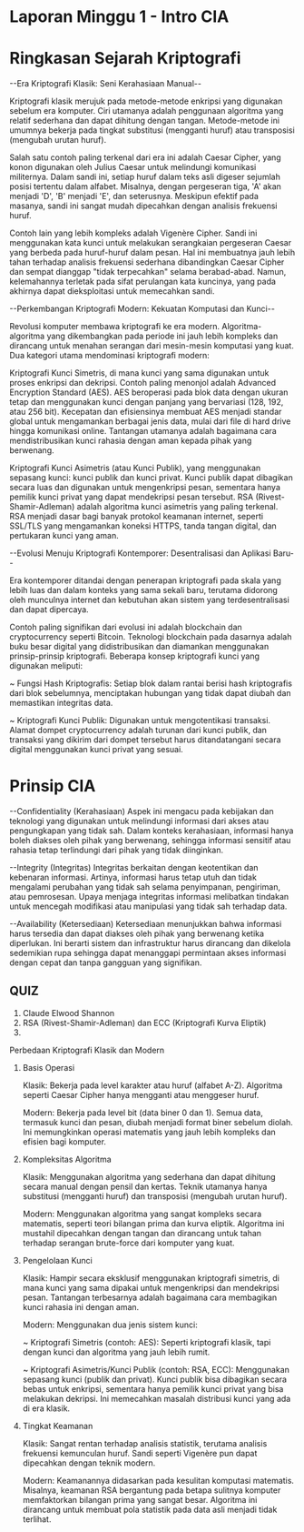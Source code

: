 # Laporan Minggu 1 - Intro CIA

# Ringkasan Sejarah Kriptografi
--Era Kriptografi Klasik: Seni Kerahasiaan Manual--

Kriptografi klasik merujuk pada metode-metode enkripsi yang digunakan sebelum era komputer. Ciri utamanya adalah penggunaan algoritma yang relatif sederhana dan dapat dihitung dengan tangan. Metode-metode ini umumnya bekerja pada tingkat substitusi (mengganti huruf) atau transposisi (mengubah urutan huruf).

Salah satu contoh paling terkenal dari era ini adalah Caesar Cipher, yang konon digunakan oleh Julius Caesar untuk melindungi komunikasi militernya. Dalam sandi ini, setiap huruf dalam teks asli digeser sejumlah posisi tertentu dalam alfabet. Misalnya, dengan pergeseran tiga, 'A' akan menjadi 'D', 'B' menjadi 'E', dan seterusnya. Meskipun efektif pada masanya, sandi ini sangat mudah dipecahkan dengan analisis frekuensi huruf.

Contoh lain yang lebih kompleks adalah Vigenère Cipher. Sandi ini menggunakan kata kunci untuk melakukan serangkaian pergeseran Caesar yang berbeda pada huruf-huruf dalam pesan. Hal ini membuatnya jauh lebih tahan terhadap analisis frekuensi sederhana dibandingkan Caesar Cipher dan sempat dianggap "tidak terpecahkan" selama berabad-abad. Namun, kelemahannya terletak pada sifat perulangan kata kuncinya, yang pada akhirnya dapat dieksploitasi untuk memecahkan sandi.

--Perkembangan Kriptografi Modern: Kekuatan Komputasi dan Kunci--

Revolusi komputer membawa kriptografi ke era modern. Algoritma-algoritma yang dikembangkan pada periode ini jauh lebih kompleks dan dirancang untuk menahan serangan dari mesin-mesin komputasi yang kuat. Dua kategori utama mendominasi kriptografi modern:

Kriptografi Kunci Simetris, di mana kunci yang sama digunakan untuk proses enkripsi dan dekripsi. Contoh paling menonjol adalah Advanced Encryption Standard (AES). AES beroperasi pada blok data dengan ukuran tetap dan menggunakan kunci dengan panjang yang bervariasi (128, 192, atau 256 bit). Kecepatan dan efisiensinya membuat AES menjadi standar global untuk mengamankan berbagai jenis data, mulai dari file di hard drive hingga komunikasi online. Tantangan utamanya adalah bagaimana cara mendistribusikan kunci rahasia dengan aman kepada pihak yang berwenang.

Kriptografi Kunci Asimetris (atau Kunci Publik), yang menggunakan sepasang kunci: kunci publik dan kunci privat. Kunci publik dapat dibagikan secara luas dan digunakan untuk mengenkripsi pesan, sementara hanya pemilik kunci privat yang dapat mendekripsi pesan tersebut. RSA (Rivest-Shamir-Adleman) adalah algoritma kunci asimetris yang paling terkenal. RSA menjadi dasar bagi banyak protokol keamanan internet, seperti SSL/TLS yang mengamankan koneksi HTTPS, tanda tangan digital, dan pertukaran kunci yang aman.

--Evolusi Menuju Kriptografi Kontemporer: Desentralisasi dan Aplikasi Baru--

Era kontemporer ditandai dengan penerapan kriptografi pada skala yang lebih luas dan dalam konteks yang sama sekali baru, terutama didorong oleh munculnya internet dan kebutuhan akan sistem yang terdesentralisasi dan dapat dipercaya.

Contoh paling signifikan dari evolusi ini adalah blockchain dan cryptocurrency seperti Bitcoin. Teknologi blockchain pada dasarnya adalah buku besar digital yang didistribusikan dan diamankan menggunakan prinsip-prinsip kriptografi. Beberapa konsep kriptografi kunci yang digunakan meliputi:

~ Fungsi Hash Kriptografis: Setiap blok dalam rantai berisi hash kriptografis dari blok sebelumnya, menciptakan hubungan yang tidak dapat diubah dan memastikan integritas data.

~ Kriptografi Kunci Publik: Digunakan untuk mengotentikasi transaksi. Alamat dompet cryptocurrency adalah turunan dari kunci publik, dan transaksi yang dikirim dari dompet tersebut harus ditandatangani secara digital menggunakan kunci privat yang sesuai.

# Prinsip CIA
--Confidentiality (Kerahasiaan)
Aspek ini mengacu pada kebijakan dan teknologi yang digunakan untuk melindungi informasi dari akses atau pengungkapan yang tidak sah. Dalam konteks kerahasiaan, informasi hanya boleh diakses oleh pihak yang berwenang, sehingga informasi sensitif atau rahasia tetap terlindungi dari pihak yang tidak diinginkan.

--Integrity (Integritas)
Integritas berkaitan dengan keotentikan dan kebenaran informasi. Artinya, informasi harus tetap utuh dan tidak mengalami perubahan yang tidak sah selama penyimpanan, pengiriman, atau pemrosesan. Upaya menjaga integritas informasi melibatkan tindakan untuk mencegah modifikasi atau manipulasi yang tidak sah terhadap data.

--Availability (Ketersediaan)
Ketersediaan menunjukkan bahwa informasi harus tersedia dan dapat diakses oleh pihak yang berwenang ketika diperlukan. Ini berarti sistem dan infrastruktur harus dirancang dan dikelola sedemikian rupa sehingga dapat menanggapi permintaan akses informasi dengan cepat dan tanpa gangguan yang signifikan.

## QUIZ ##
1. Claude Elwood Shannon
2. RSA (Rivest-Shamir-Adleman) dan ECC (Kriptografi Kurva Eliptik)
3. 
Perbedaan Kriptografi Klasik dan Modern
1. Basis Operasi

    Klasik: Bekerja pada level karakter atau huruf (alfabet A-Z). Algoritma seperti Caesar Cipher hanya mengganti atau menggeser huruf.

    Modern: Bekerja pada level bit (data biner 0 dan 1). Semua data, termasuk kunci dan pesan, diubah menjadi format biner sebelum diolah. Ini memungkinkan operasi matematis yang jauh lebih kompleks dan efisien bagi komputer.

2. Kompleksitas Algoritma

    Klasik: Menggunakan algoritma yang sederhana dan dapat dihitung secara manual dengan pensil dan kertas. Teknik utamanya hanya substitusi (mengganti huruf) dan transposisi (mengubah urutan huruf).

    Modern: Menggunakan algoritma yang sangat kompleks secara matematis, seperti teori bilangan prima dan kurva eliptik. Algoritma ini mustahil dipecahkan dengan tangan dan dirancang untuk tahan terhadap serangan brute-force dari komputer yang kuat.

3. Pengelolaan Kunci

    Klasik: Hampir secara eksklusif menggunakan kriptografi simetris, di mana kunci yang sama dipakai untuk mengenkripsi dan mendekripsi pesan. Tantangan terbesarnya adalah bagaimana cara membagikan kunci rahasia ini dengan aman.

    Modern: Menggunakan dua jenis sistem kunci:

    ~ Kriptografi Simetris (contoh: AES): Seperti kriptografi klasik, tapi dengan kunci dan algoritma yang jauh lebih rumit.

    ~ Kriptografi Asimetris/Kunci Publik (contoh: RSA, ECC): Menggunakan sepasang kunci (publik dan privat). Kunci publik bisa dibagikan secara bebas untuk enkripsi, sementara hanya pemilik kunci privat yang bisa melakukan dekripsi. Ini memecahkan masalah distribusi kunci yang ada di era klasik.

4. Tingkat Keamanan

    Klasik: Sangat rentan terhadap analisis statistik, terutama analisis frekuensi kemunculan huruf. Sandi seperti Vigenère pun dapat dipecahkan dengan teknik modern.

    Modern: Keamanannya didasarkan pada kesulitan komputasi matematis. Misalnya, keamanan RSA bergantung pada betapa sulitnya komputer memfaktorkan bilangan prima yang sangat besar. Algoritma ini dirancang untuk membuat pola statistik pada data asli menjadi tidak terlihat.